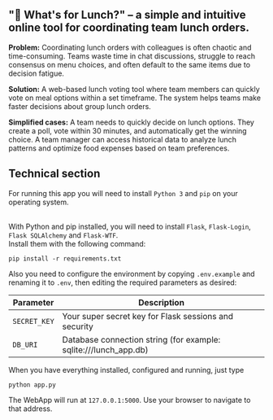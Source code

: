 ## "🍕 What's for Lunch?" – a simple and intuitive online tool for coordinating team lunch orders.

**Problem:** Coordinating lunch orders with colleagues is often chaotic and time-consuming. Teams waste time in chat discussions, struggle to reach consensus on menu choices, and often default to the same items due to decision fatigue.

**Solution:** A web-based lunch voting tool where team members can quickly vote on meal options within a set timeframe. The system helps teams make faster decisions about group lunch orders.

**Simplified cases:** A team needs to quickly decide on lunch options. They create a poll, vote within 30 minutes, and automatically get the winning choice. A team manager can access historical data to analyze lunch patterns and optimize food expenses based on team preferences.

## Technical section

For running this app you will need to install `Python 3` and `pip` on your operating system.<br><br>

With Python and pip installed, you will need to install `Flask`, `Flask-Login`, `Flask SQLAlchemy` and `Flask-WTF`.<br>
Install them with the following command:<br>
```
pip install -r requirements.txt
```

Also you need to configure the environment by copying `.env.example` and renaming it to `.env`, then editing the required parameters as desired:

| Parameter | Description |
|-----------|-------------|
| `SECRET_KEY` | Your super secret key for Flask sessions and security |
| `DB_URI` | Database connection string (for example: sqlite:///lunch_app.db) |


When you have everything installed, configured and running, just type
```
python app.py
```

The WebApp will run at `127.0.0.1:5000`. Use your browser to navigate to that address.
